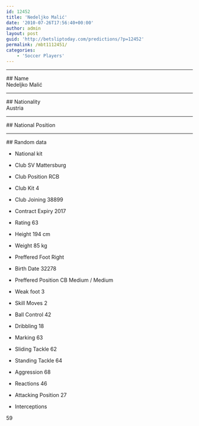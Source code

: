 ```yaml
---
id: 12452
title: 'Nedeljko Malić'
date: '2010-07-26T17:56:40+00:00'
author: admin
layout: post
guid: 'http://betsliptoday.com/predictions/?p=12452'
permalink: /mbt1112451/
categories:
    - 'Soccer Players'
---
```


- - - - - -

\## Name  
 Nedeljko Malić

- - - - - -

\## Nationality  
 Austria

- - - - - -

\## National Position

- - - - - -

\## Random data

- National kit
- Club
 SV Mattersburg

- Club Position
 RCB

- Club Kit
 4

- Club Joining
 38899

- Contract Expiry
 2017

- Rating
 63

- Height
 194 cm

- Weight
 85 kg

- Preffered Foot
 Right

- Birth Date
 32278

- Preffered Position
 CB Medium / Medium

- Weak foot
 3

- Skill Moves
 2

- Ball Control
 42

- Dribbling
 18

- Marking
 63

- Sliding Tackle
 62

- Standing Tackle
 64

- Aggression
 68

- Reactions
 46

- Attacking Position
 27

- Interceptions

 59